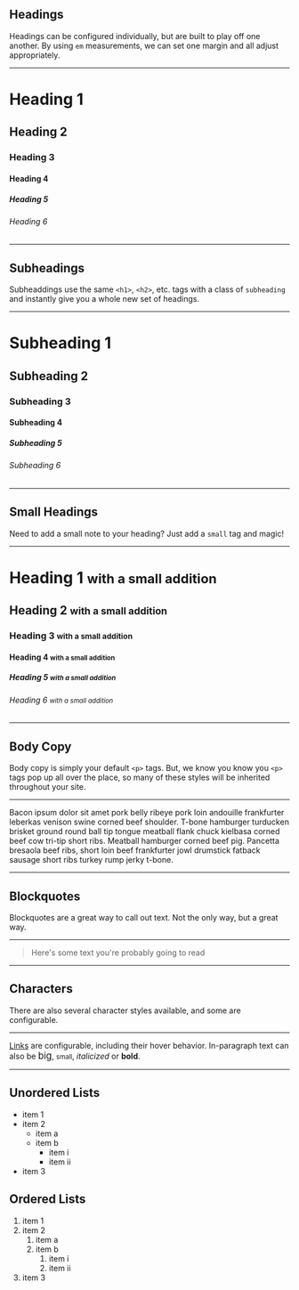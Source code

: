 ## Headings

Headings can be configured individually, but are built to play off one another. By using `em` measurements, we can set one margin and all adjust appropriately.

---

# Heading 1

## Heading 2

### Heading 3

#### Heading 4

##### Heading 5

###### Heading 6

---

## Subheadings

Subheaddings use the same `<h1>`, `<h2>`, etc. tags with a class of `subheading` and instantly give you a whole new set of headings.
  
---

<h1 class="subheading">Subheading 1</h1>
<h2 class="subheading">Subheading 2</h2>
<h3 class="subheading">Subheading 3</h3>
<h4 class="subheading">Subheading 4</h4>
<h5 class="subheading">Subheading 5</h5>
<h6 class="subheading">Subheading 6</h6>

---

## Small Headings

Need to add a small note to your heading? Just add a `small` tag and magic!

---


<h1>Heading 1 <small>with a small addition</small></h1>
<h2>Heading 2 <small>with a small addition</small></h2>
<h3>Heading 3 <small>with a small addition</small></h3>
<h4>Heading 4 <small>with a small addition</small></h4>
<h5>Heading 5 <small>with a small addition</small></h5>
<h6>Heading 6 <small>with a small addition</small></h6>

---

## Body Copy

Body copy is simply your default `<p>` tags. But, we know you know you `<p>` tags pop up all over the place, so many of these styles will be inherited throughout your site.

---

Bacon ipsum dolor sit amet pork belly ribeye pork loin andouille frankfurter leberkas venison swine corned beef shoulder. T-bone hamburger turducken brisket ground round ball tip tongue meatball flank chuck kielbasa corned beef cow tri-tip short ribs. Meatball hamburger corned beef pig. Pancetta bresaola beef ribs, short loin beef frankfurter jowl drumstick fatback sausage short ribs turkey rump jerky t-bone.

---

## Blockquotes

Blockquotes are a great way to call out text. Not the only way, but a great way.

---

> Here's some text you're probably going to read

---

## Characters

There are also several character styles available, and some are configurable.

---

[Links](#) are configurable, including their hover behavior. In-paragraph text can also be <big>big</big>, <small>small</small>, <em>italicized</em> or <strong>bold</strong>.

---

## Unordered Lists

* item 1
* item 2
    * item a
    * item b
        * item i
        * item ii
* item 3

## Ordered Lists

1. item 1
2. item 2
    1. item a
    2. item b
        1. item i
        2. item ii
3. item 3